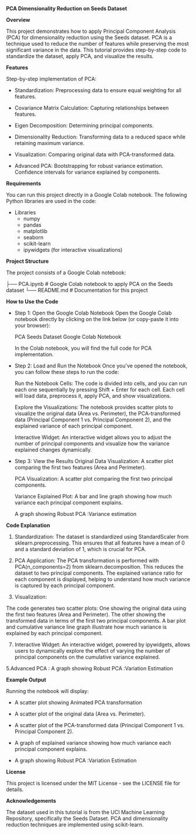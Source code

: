 **PCA Dimensionality Reduction on Seeds Dataset**

**Overview**

This project demonstrates how to apply Principal Component Analysis (PCA) for dimensionality reduction using the Seeds dataset. PCA is a technique used to reduce the number of features while preserving the most significant variance in the data. This tutorial provides step-by-step code to standardize the dataset, apply PCA, and visualize the results.

**Features**

Step-by-step implementation of PCA:

* Standardization: Preprocessing data to ensure equal weighting for all features.

* Covariance Matrix Calculation: Capturing relationships between features.

* Eigen Decomposition: Determining principal components.

* Dimensionality Reduction: Transforming data to a reduced space while retaining maximum variance.

* Visualization: Comparing original data with PCA-transformed data.

* Advanced PCA:
  Bootstrapping for robust variance estimation.
  Confidence intervals for variance explained by components.

**Requirements**

You can run this project directly in a Google Colab notebook. The following Python libraries are used in the code:
* Libraries
  * numpy
  * pandas
  * matplotlib
  * seaborn
  * scikit-learn
  * ipywidgets (for interactive visualizations)
    
**Project Structure**

The project consists of a Google Colab notebook:

├── PCA.ipynb    # Google Colab notebook to apply PCA on the Seeds dataset
└── README.md                  # Documentation for this project

**How to Use the Code**

* Step 1: Open the Google Colab Notebook
  Open the Google Colab notebook directly by clicking on the link below (or copy-paste it into your browser):

  PCA Seeds Dataset Google Colab Notebook

  In the Colab notebook, you will find the full code for PCA implementation.

* Step 2: Load and Run the Notebook
  Once you've opened the notebook, you can follow these steps to run the code:

  Run the Notebook Cells: The code is divided into cells, and you can run each one sequentially by pressing Shift + Enter for each cell. Each cell will load data, preprocess it, apply PCA, and show 
  visualizations.

  Explore the Visualizations: The notebook provides scatter plots to visualize the original data (Area vs. Perimeter), the PCA-transformed data (Principal Component 1 vs. Principal Component 2), and the 
  explained variance of each principal component.

  Interactive Widget: An interactive widget allows you to adjust the number of principal components and visualize how the variance explained changes dynamically.

* Step 3: View the Results
  Original Data Visualization: A scatter plot comparing the first two features (Area and Perimeter).
  
  PCA Visualization: A scatter plot comparing the first two principal components.
  
  Variance Explained Plot: A bar and line graph showing how much variance each principal component explains.

  A graph showing Robust PCA :Variance estimation

**Code Explanation**

1. Standardization:
   The dataset is standardized using StandardScaler from sklearn.preprocessing. This ensures that all features have a mean of 0 and a standard deviation of 1, which is crucial for PCA.

3. PCA Application:
   The PCA transformation is performed with PCA(n_components=2) from sklearn.decomposition. This reduces the dataset to two principal components.
The explained variance ratio for each component is displayed, helping to understand how much variance is captured by each principal component.

5. Visualization:
   
The code generates two scatter plots:
One showing the original data using the first two features (Area and Perimeter).
The other showing the transformed data in terms of the first two principal components.
A bar plot and cumulative variance line graph illustrate how much variance is explained by each principal component.

7. Interactive Widget:
An interactive widget, powered by ipywidgets, allows users to dynamically explore the effect of varying the number of principal components on the cumulative variance explained.

5.Advanced PCA :
A graph showing Robust PCA :Variation Estimation

**Example Output**

Running the notebook will display:
* A scatter plot showing Animated PCA transformation

* A scatter plot of the original data (Area vs. Perimeter).

* A scatter plot of the PCA-transformed data (Principal Component 1 vs. Principal Component 2).

* A graph of explained variance showing how much variance each principal component explains.

* A graph showing Robust PCA :Variation Estimation

**License**

This project is licensed under the MIT License - see the LICENSE file for details.

**Acknowledgements**

The dataset used in this tutorial is from the UCI Machine Learning Repository, specifically the Seeds Dataset.
PCA and dimensionality reduction techniques are implemented using scikit-learn.
